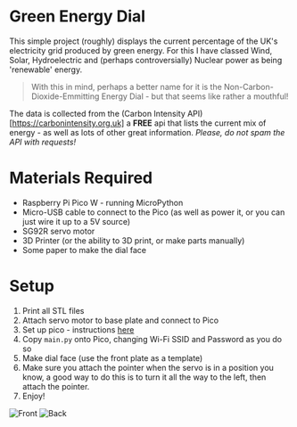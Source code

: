 # Green Energy Dial

This simple project (roughly) displays the current percentage of the UK's electricity grid produced by green energy. For this I have classed Wind, Solar, Hydroelectric and (perhaps controversially) Nuclear power as being 'renewable' energy. 
>With this in mind, perhaps a better name for it is the Non-Carbon-Dioxide-Emmitting Energy Dial - but that seems like rather a mouthful!

The data is collected from the (Carbon Intensity API)[https://carbonintensity.org.uk] a **FREE** api that lists the current mix of energy - as well as lots of other great information.
*Please, do not spam the API with requests!* 

# Materials Required
- Raspberry Pi Pico W - running MicroPython
- Micro-USB cable to connect to the Pico (as well as power it, or you can just wire it up to a 5V source)
- SG92R servo motor
- 3D Printer (or the ability to 3D print, or make parts manually)
- Some paper to make the dial face

# Setup
1. Print all STL files
2. Attach servo motor to base plate and connect to Pico
3. Set up pico - instructions [here](https://datasheets.raspberrypi.com/picow/connecting-to-the-internet-with-pico-w.pdf)
4. Copy `main.py` onto Pico, changing Wi-Fi SSID and Password as you do so
5. Make dial face (use the front plate as a template)
6. Make sure you attach the pointer when the servo is in a position you know, a good way to do this is to turn it all the way to the left, then attach the pointer. 
7. Enjoy!


![Front](GED1.jpeg)
![Back](GED2.jpeg)
